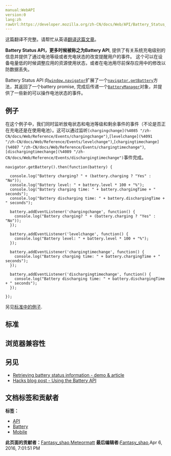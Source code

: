 ```yaml
---
manual:WebAPI
version:0
lang:zh
rawUrl:https://developer.mozilla.org/zh-CN/docs/Web/API/Battery_Status_API
---
```




这篇翻译不完整。请帮忙从英语[翻译这篇文章](%23250 "")。






**Battery Status API，**更多时候被称之为**Battery API**, 提供了有关系统充电级别的信息并提供了通过电池等级或者充电状态的改变提醒用户的事件。 这个可以在设备电量低的时候调整应用的资源使用状态，或者在电池用尽前保存应用中的修改以防数据丢失。



Battery Status API 向[`window.navigator`](%15444 "返回一个navigator对象的引用,可以用它来查询一些关于运行当前脚本的应用程序的相关信息.")扩展了一个[`navigator.getBattery`](%4078 "getBattery()方法提供了系统的电量信息，返回一个battery的promise对象，然后resolve后得到BatteryManager对象，它提供了一些新的事件，以及方法供您监控电池的状态。这个方法实现了Battery Status API （查看更多细节以及使用方法和实例代码）")方法，其返回了一个battery promise, 完成后传递一个[`BatteryManager`](%2560 "BatteryManager 接口提供方法获取系统电量。")对象，并提供了一些新的可以操作电池状态的事件。


## 例子<a name="例子"></a>


在这个例子中，我们同时监听放电状态和电池等级和剩余事件的事件（不论是否正在充电还是在使用电池）。这可以通过监听`[chargingchange](%4085 "/zh-CN/docs/Web/Reference/Events/chargingchange")`,`[levelchange](%4091 "/zh-CN/docs/Web/Reference/Events/levelchange")`,`[chargingtimechange](%4087 "/zh-CN/docs/Web/Reference/Events/chargingtimechange")`,`[dischargingtimechange](%4089 "/zh-CN/docs/Web/Reference/Events/dischargingtimechange")`事件完成。


```
navigator.getBattery().then(function(battery) {

  console.log("Battery charging? " + (battery.charging ? "Yes" : "No"));
  console.log("Battery level: " + battery.level * 100 + "%");
  console.log("Battery charging time: " + battery.chargingTime + " seconds");
  console.log("Battery discharging time: " + battery.dischargingTime + " seconds");

  battery.addEventListener('chargingchange', function() {
    console.log("Battery charging? " + (battery.charging ? "Yes" : "No"));
  });

  battery.addEventListener('levelchange', function() {
    console.log("Battery level: " + battery.level * 100 + "%");
  });

  battery.addEventListener('chargingtimechange', function() {
    console.log("Battery charging time: " + battery.chargingTime + " seconds");
  });

  battery.addEventListener('dischargingtimechange', function() {
    console.log("Battery discharging time: " + battery.dischargingTime + " seconds");
  });

});
```


另见[标准中的例子](%23251 "").


## 标准<a name="标准"></a>

## 浏览器兼容性<a name="浏览器兼容性"></a>

## 另见<a name="另见"></a>

* [Retrieving battery status information - demo &amp; article](%23252 "")
* [Hacks blog post - Using the Battery API](%23247 "")



## 文档标签和贡献者
**标签：**
* [API](%50 "")
* [Battery](%23253 "")
* [Mobile](%23254 "")

**此页面的贡献者：**[Fantasy_shao](%23255 ""),[Meteormatt](%23256 "")
**最后编辑者:**[Fantasy_shao](%23255 ""),<time>Apr 6, 2016, 7:01:51 PM</time>


